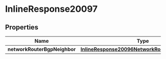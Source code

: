 

# InlineResponse20097

## Properties

Name | Type | Description | Notes
------------ | ------------- | ------------- | -------------
**networkRouterBgpNeighbor** | [**InlineResponse20096NetworkRouterBgpNeighbors**](InlineResponse20096NetworkRouterBgpNeighbors.md) |  |  [optional]



